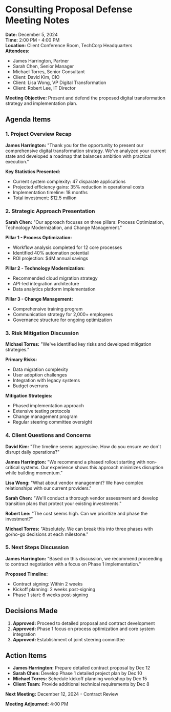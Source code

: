 # Consulting Proposal Defense Meeting Notes

**Date:** December 5, 2024  
**Time:** 2:00 PM - 4:00 PM  
**Location:** Client Conference Room, TechCorp Headquarters  
**Attendees:**  
- James Harrington, Partner  
- Sarah Chen, Senior Manager  
- Michael Torres, Senior Consultant  
- Client: David Kim, CIO  
- Client: Lisa Wong, VP Digital Transformation  
- Client: Robert Lee, IT Director  

**Meeting Objective:** Present and defend the proposed digital transformation strategy and implementation plan.

## Agenda Items

### 1. Project Overview Recap
**James Harrington:** "Thank you for the opportunity to present our comprehensive digital transformation strategy. We've analyzed your current state and developed a roadmap that balances ambition with practical execution."

**Key Statistics Presented:**
- Current system complexity: 47 disparate applications
- Projected efficiency gains: 35% reduction in operational costs
- Implementation timeline: 18 months
- Total investment: $12.5 million

### 2. Strategic Approach Presentation
**Sarah Chen:** "Our approach focuses on three pillars: Process Optimization, Technology Modernization, and Change Management."

**Pillar 1 - Process Optimization:**
- Workflow analysis completed for 12 core processes
- Identified 40% automation potential
- ROI projection: $4M annual savings

**Pillar 2 - Technology Modernization:**
- Recommended cloud migration strategy
- API-led integration architecture
- Data analytics platform implementation

**Pillar 3 - Change Management:**
- Comprehensive training program
- Communication strategy for 2,000+ employees
- Governance structure for ongoing optimization

### 3. Risk Mitigation Discussion
**Michael Torres:** "We've identified key risks and developed mitigation strategies."

**Primary Risks:**
- Data migration complexity
- User adoption challenges
- Integration with legacy systems
- Budget overruns

**Mitigation Strategies:**
- Phased implementation approach
- Extensive testing protocols
- Change management program
- Regular steering committee oversight

### 4. Client Questions and Concerns
**David Kim:** "The timeline seems aggressive. How do you ensure we don't disrupt daily operations?"

**James Harrington:** "We recommend a phased rollout starting with non-critical systems. Our experience shows this approach minimizes disruption while building momentum."

**Lisa Wong:** "What about vendor management? We have complex relationships with our current providers."

**Sarah Chen:** "We'll conduct a thorough vendor assessment and develop transition plans that protect your existing investments."

**Robert Lee:** "The cost seems high. Can we prioritize and phase the investment?"

**Michael Torres:** "Absolutely. We can break this into three phases with go/no-go decisions at each milestone."

### 5. Next Steps Discussion
**James Harrington:** "Based on this discussion, we recommend proceeding to contract negotiation with a focus on Phase 1 implementation."

**Proposed Timeline:**
- Contract signing: Within 2 weeks
- Kickoff planning: 2 weeks post-signing
- Phase 1 start: 6 weeks post-signing

## Decisions Made
1. **Approved:** Proceed to detailed proposal and contract development
2. **Approved:** Phase 1 focus on process optimization and core system integration
3. **Approved:** Establishment of joint steering committee

## Action Items
- **James Harrington:** Prepare detailed contract proposal by Dec 12
- **Sarah Chen:** Develop Phase 1 detailed project plan by Dec 10
- **Michael Torres:** Schedule kickoff planning workshop by Dec 15
- **Client Team:** Provide additional technical requirements by Dec 8

**Next Meeting:** December 12, 2024 - Contract Review

**Meeting Adjourned:** 4:00 PM